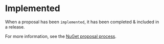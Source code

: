 # Implemented

When a proposal has been `implemented`, it has been completed & included in a release. 

For more information, see the [NuGet proposal process](../meta#nuget-proposal-process).